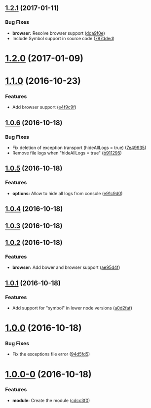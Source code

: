 <a name="1.2.1"></a>
## [1.2.1](https://github.com/EastolfiWebDev/JSW-Logger/compare/1.2.0...v1.2.1) (2017-01-11)


### Bug Fixes

* **browser:** Resolve browser support ([dda9f0e](https://github.com/EastolfiWebDev/JSW-Logger/commit/dda9f0e))
* Include Symbol support in source code ([787dded](https://github.com/EastolfiWebDev/JSW-Logger/commit/787dded))



<a name="1.2.0"></a>
# [1.2.0](https://github.com/EastolfiWebDev/JSW-Logger/compare/1.1.0...1.2.0) (2017-01-09)



<a name="1.1.0"></a>
# [1.1.0](https://github.com/EastolfiWebDev/JSW-Logger/compare/v1.0.6...1.1.0) (2016-10-23)


### Features

* Add browser support ([e4f9c9f](https://github.com/EastolfiWebDev/JSW-Logger/commit/e4f9c9f))



<a name="1.0.6"></a>
## [1.0.6](https://github.com/EastolfiWebDev/JSW-Logger/compare/v1.0.5...v1.0.6) (2016-10-18)


### Bug Fixes

* Fix deletion of exception transport (hideAllLogs = true) ([7e49935](https://github.com/EastolfiWebDev/JSW-Logger/commit/7e49935))
* Remove file logs when "hideAllLogs = true" ([b911295](https://github.com/EastolfiWebDev/JSW-Logger/commit/b911295))



<a name="1.0.5"></a>
## [1.0.5](https://github.com/EastolfiWebDev/JSW-Logger/compare/v1.0.4...v1.0.5) (2016-10-18)


### Features

* **options:** Allow to hide all logs from console ([e91c9d0](https://github.com/EastolfiWebDev/JSW-Logger/commit/e91c9d0))



<a name="1.0.4"></a>
## [1.0.4](https://github.com/EastolfiWebDev/JSW-Logger/compare/v1.0.3...v1.0.4) (2016-10-18)



<a name="1.0.3"></a>
## [1.0.3](https://github.com/EastolfiWebDev/JSW-Logger/compare/v1.0.2...v1.0.3) (2016-10-18)



<a name="1.0.2"></a>
## [1.0.2](https://github.com/EastolfiWebDev/JSW-Logger/compare/v1.0.1...v1.0.2) (2016-10-18)


### Features

* **browser:** Add bower and browser support ([ae95d4f](https://github.com/EastolfiWebDev/JSW-Logger/commit/ae95d4f))



<a name="1.0.1"></a>
## [1.0.1](https://github.com/EastolfiWebDev/JSW-Logger/compare/v1.0.0...v1.0.1) (2016-10-18)


### Features

* Add support for "symbol" in lower node versions ([a0d2faf](https://github.com/EastolfiWebDev/JSW-Logger/commit/a0d2faf))



<a name="1.0.0"></a>
# [1.0.0](https://github.com/EastolfiWebDev/JSW-Logger/compare/v1.0.0-0...v1.0.0) (2016-10-18)


### Bug Fixes

* Fix the exceptions file error ([94d5fd5](https://github.com/EastolfiWebDev/JSW-Logger/commit/94d5fd5))



<a name="1.0.0-0"></a>
# [1.0.0-0](https://github.com/EastolfiWebDev/JSW-Logger/compare/cdcc3f0...v1.0.0-0) (2016-10-18)


### Features

* **module:** Create the module ([cdcc3f0](https://github.com/EastolfiWebDev/JSW-Logger/commit/cdcc3f0))



